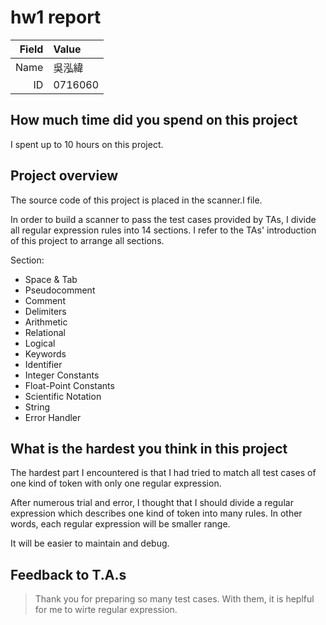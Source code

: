 # hw1 report

|Field|Value|
|-:|:-|
|Name|吳泓緯|
|ID|0716060|

## How much time did you spend on this project

I spent up to 10 hours on this project.

## Project overview

The source code of this project is placed in the scanner.l file.

In order to build a scanner to pass the test cases provided by TAs, I divide all regular expression rules into 14 sections. I refer to the TAs' introduction of this project to arrange all sections.

Section:
- Space & Tab
- Pseudocomment
- Comment
- Delimiters
- Arithmetic
- Relational
- Logical
- Keywords
- Identifier
- Integer Constants
- Float-Point Constants
- Scientific Notation
- String
- Error Handler

## What is the hardest you think in this project

The hardest part I encountered is that I had tried to match all test cases of one kind of token with only one regular expression.

After numerous trial and error, I thought that I should divide a regular expression which describes one kind of token into many rules. In other words, each regular expression will be smaller range.

It will be easier to maintain and debug.

## Feedback to T.A.s

> Thank you for preparing so many test cases. With them, it is heplful for me to wirte regular expression.
